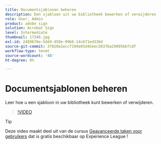 ```yaml
---
title: Documentsjablonen beheren
description: Een sjabloon uit uw bibliotheek bewerken of verwijderen
role: User, Admin
product: adobe sign
solution: Acrobat Sign
level: Intermediate
thumbnail: 17346.jpg
exl-id: 2489676e-5dd4-458e-99b6-14c671ed336d
source-git-commit: 37020a1eccf194e65d45eec50376a29095b6fcdf
workflow-type: tm+mt
source-wordcount: '48'
ht-degree: 0%

---
```


# Documentsjablonen beheren

Leer hoe u een sjabloon in uw bibliotheek kunt bewerken of verwijderen.

>[!VIDEO](https://video.tv.adobe.com/v/342567?hidetitle=true)

>[!TIP]
>
>Deze video maakt deel uit van de cursus [Geavanceerde taken voor gebruikers](https://experienceleague.adobe.com/?recommended=Sign-U-1-2020.3) dat is gratis beschikbaar op Experience League !